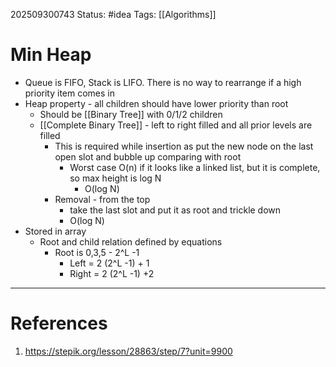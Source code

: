 202509300743
Status: #idea
Tags: [[Algorithms]]

# Min Heap

- Queue is FIFO, Stack is LIFO. There is no way to rearrange if a high priority item comes in
- Heap property - all children should have lower priority than root
	- Should be [[Binary Tree]] with 0/1/2 children
	- [[Complete Binary Tree]] - left to right filled and all prior levels are filled
		- This is required while insertion as put the new node on the last open slot and bubble up comparing with root
			- Worst case O(n) if it looks like a linked list, but it is complete, so max height is log N
				- O(log N)
		- Removal -  from the top
			- take the last slot and put it as root and trickle down
			- O(log N)
- Stored in array
	- Root and child relation defined by equations
		- Root is 0,3,5 -  2^L -1
			- Left  = 2 (2^L -1) + 1
			- Right = 2 (2^L -1) +2 
---
# References

1. https://stepik.org/lesson/28863/step/7?unit=9900